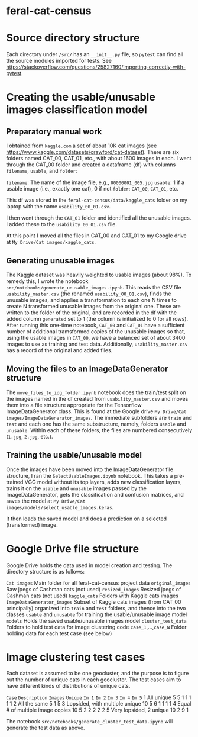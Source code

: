 # feral-cat-census

# Source directory structure

Each directory under `/src/` has an `__init__.py` file, so `pytest` can find all
the source modules imported for tests.  See https://stackoverflow.com/questions/25827160/importing-correctly-with-pytest.

# Creating the usable/unusable images classification model

## Preparatory manual work

I obtained from `kaggle.com` a set of about 10K cat images (see https://www.kaggle.com/datasets/crawford/cat-dataset).  There are six folders named CAT_00, CAT_01, etc., with about 1600 images in each.  I went through the CAT_00 folder and created a dataframe (df) with columns `filename`, `usable`, and `folder`:

`filename`:     The name of the image file, e.g., `00000001_005.jpg`
`usable`:       1 if a usable image (i.e., exactly one cat), 0 if not
`folder`:       `CAT_00`, `CAT_01`, etc.

This df was stored in the `feral-cat-census/data/kaggle_cats` folder on my laptop with the name `usability_00_01.csv`.

I then went through the `CAT_01` folder and identified all the unusable images.  I added these to the `usability_00_01.csv` file.

At this point I moved all the files in CAT_00 and CAT_01 to my Google drive at `My Drive/Cat images/kaggle_cats`.

## Generating unusable images

The Kaggle dataset was heavily weighted to usable images (about 98%).  To remedy this, I wrote the notebook `src/notebooks/generate_unusable_images.ipynb`.  This reads the CSV file `usability_master.csv` (the renamed `usability_00_01.csv`), finds the unusable images, and applies a transformation to each one N times to create N transformed unusable images from the original one.  These are written to the folder of the original, and are recorded in the df with the added column `generated` set to 1 (the column is initialized to 0 for all rows).  After running this one-time notebook, `CAT_00` and `CAT_01` have a sufficient number of additional tramsformed copies of the unusable images so that, using the usable images in `CAT_00`, we have a balanced set of about 3400 images to use as training and test data.  Additionally, `usability_master.csv` has a record of the original and added files.

## Moving the files to an ImageDataGenerator structure

The `move_files_to_idg_folder.ipynb` notebook does the train/test split on the images named in the df created from `usability_master.csv` and moves them into a file structure appropriate for the Tensorflow ImageDataGenerator class.  This is found at the Google drive `My Drive/Cat images/ImageDataGenerator_images`.  The immediate subfolders are `train` and `test` and each one has the same substructure, namely, folders `usable` and `unusable`.  Within each of these folders, the files are numbered consecutively (`1.jpg`, `2.jpg`, etc.).

## Training the usable/unusable model

Once the images have been moved into the ImageDataGenerator file structure, I ran the `SelectUsableImages.ipynb` notebook.  This takes a pre-trained VGG model without its top layers, adds new classification layers, trains it on the `usable` and `unusable` images passed by the ImageDataGenerator, gets the classification and confusion matrices, and saves the model at `My Drive/Cat images/models/select_usable_images.keras`.  

It then loads the saved model and does a prediction on a selected (transformed) image.

# Google Drive file structure

Google Drive holds the data used in model creation and testing.  The directory structure is as follows:

`Cat images`                        Main folder for all feral-cat-census project data
    `original_images`               Raw jpegs of Cashman cats (not used)
    `resized_images`                Resized jpegs of Cashman cats (not used)
    `kaggle_cats`                   Folders with Kaggle cats images
    `ImageDataGenerator_images`     Subset of Kaggle cats images (from CAT_00 principally) organized
                                        into `train` and `test` folders, and thence into the two
                                        classes `usable` and `unusable` for training the usable/unusable image model
    `models`                        Holds the saved usable/unusable images model
    `cluster_test_data`             Folders to hold test data for image clustering code
        `case_1`,...,`case_N`       Folder holding data for each test case (see below)

# Image clustering test cases

Each dataset is assumed to be one geocluster, and the purpose is to figure out the number of unique
cats in each geocluster.  The test cases aim to have different kinds of distributions of unique cats.

`Case` `Description`                        `Images` `Unique` `Im 1` `Im 2` `Im 3` `Im 4` `Im 5`
   1    All unique                              5       5        1      1      1      1      1
   2    All the same                            5       1        5
   3    Lopsided, with multiple unique         10       5        6      1      1      1      1
   4    Equal # of multiple image copies       10       5        2      2      2      2      2
   5    Very lopsided, 2 unique                10       2        9      1

The notebook `src/notebooks/generate_cluster_test_data.ipynb` will generate the test data as above.




